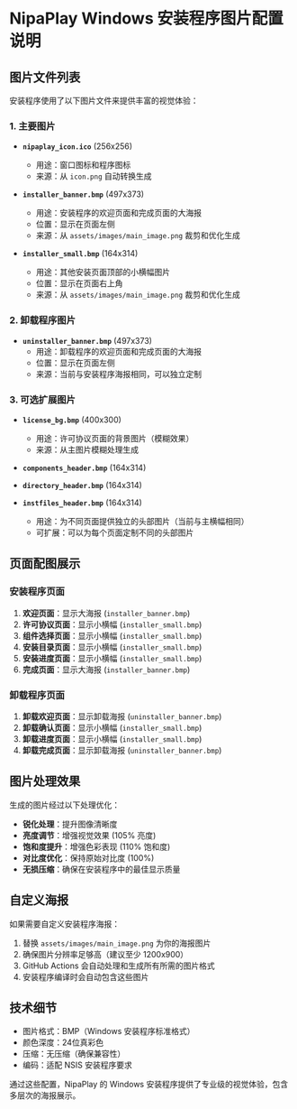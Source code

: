# NipaPlay Windows 安装程序图片配置说明

## 图片文件列表

安装程序使用了以下图片文件来提供丰富的视觉体验：

### 1. 主要图片

- **`nipaplay_icon.ico`** (256x256)
  - 用途：窗口图标和程序图标
  - 来源：从 `icon.png` 自动转换生成

- **`installer_banner.bmp`** (497x373)
  - 用途：安装程序的欢迎页面和完成页面的大海报
  - 位置：显示在页面左侧
  - 来源：从 `assets/images/main_image.png` 裁剪和优化生成

- **`installer_small.bmp`** (164x314)  
  - 用途：其他安装页面顶部的小横幅图片
  - 位置：显示在页面右上角
  - 来源：从 `assets/images/main_image.png` 裁剪和优化生成

### 2. 卸载程序图片

- **`uninstaller_banner.bmp`** (497x373)
  - 用途：卸载程序的欢迎页面和完成页面的大海报
  - 位置：显示在页面左侧
  - 来源：当前与安装程序海报相同，可以独立定制

### 3. 可选扩展图片

- **`license_bg.bmp`** (400x300)
  - 用途：许可协议页面的背景图片（模糊效果）
  - 来源：从主图片模糊处理生成

- **`components_header.bmp`** (164x314)
- **`directory_header.bmp`** (164x314)  
- **`instfiles_header.bmp`** (164x314)
  - 用途：为不同页面提供独立的头部图片（当前与主横幅相同）
  - 可扩展：可以为每个页面定制不同的头部图片

## 页面配图展示

### 安装程序页面

1. **欢迎页面**：显示大海报 (`installer_banner.bmp`)
2. **许可协议页面**：显示小横幅 (`installer_small.bmp`)  
3. **组件选择页面**：显示小横幅 (`installer_small.bmp`)
4. **安装目录页面**：显示小横幅 (`installer_small.bmp`)
5. **安装进度页面**：显示小横幅 (`installer_small.bmp`)
6. **完成页面**：显示大海报 (`installer_banner.bmp`)

### 卸载程序页面

1. **卸载欢迎页面**：显示卸载海报 (`uninstaller_banner.bmp`)
2. **卸载确认页面**：显示小横幅 (`installer_small.bmp`)
3. **卸载进度页面**：显示小横幅 (`installer_small.bmp`)  
4. **卸载完成页面**：显示卸载海报 (`uninstaller_banner.bmp`)

## 图片处理效果

生成的图片经过以下处理优化：

- **锐化处理**：提升图像清晰度
- **亮度调节**：增强视觉效果 (105% 亮度)
- **饱和度提升**：增强色彩表现 (110% 饱和度)
- **对比度优化**：保持原始对比度 (100%)
- **无损压缩**：确保在安装程序中的最佳显示质量

## 自定义海报

如果需要自定义安装程序海报：

1. 替换 `assets/images/main_image.png` 为你的海报图片
2. 确保图片分辨率足够高（建议至少 1200x900）
3. GitHub Actions 会自动处理和生成所有所需的图片格式
4. 安装程序编译时会自动包含这些图片

## 技术细节

- 图片格式：BMP（Windows 安装程序标准格式）
- 颜色深度：24位真彩色
- 压缩：无压缩（确保兼容性）
- 编码：适配 NSIS 安装程序要求

通过这些配置，NipaPlay 的 Windows 安装程序提供了专业级的视觉体验，包含多层次的海报展示。 